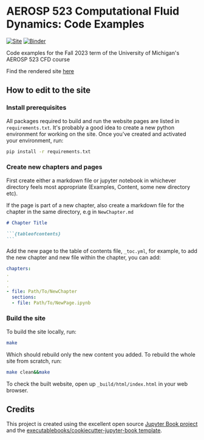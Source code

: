 # AEROSP 523 Computational Fluid Dynamics: Code Examples

[![Site](https://github.com/A-CGray/AE523-Fall23/actions/workflows/deploy.yml/badge.svg)](https://A-CGray.github.io/AE523-Fall23/)
[![Binder](https://mybinder.org/badge_logo.svg)](https://mybinder.org/v2/gh/A-CGray/AE523-Fall23/HEAD)

Code examples for the Fall 2023 term of the University of Michigan's AEROSP 523 CFD course

Find the rendered site [here](https://mariejvaucher.github.io/aero523-fall24/Content/PythonSetup.html)

## How to edit to the site

### Install prerequisites

All packages required to build and run the website pages are listed in `requirements.txt`.
It's probably a good idea to create a new python environment for working on the site.
Once you've created and activated your environment, run:

```bash
pip install -r requirements.txt
```

### Create new chapters and pages

First create either a markdown file or jupyter notebook in whichever directory feels most appropriate (Examples, Content, some new directory etc).

If the page is part of a new chapter, also create a markdown file for the chapter in the same directory, e.g in `NewChapter.md`

``````markdown
# Chapter Title

```{tableofcontents}
```
``````

Add the new page to the table of contents file, `_toc.yml`, for example, to add the new chapter and new file within the chapter, you can add:

```yml
chapters:
.
.
.
- file: Path/To/NewChapter
  sections:
  - file: Path/To/NewPage.ipynb
```

### Build the site

To build the site locally, run:

```bash
make
```

Which should rebuild only the new content you added.
To rebuild the whole site from scratch, run:

```bash
make clean&&make
```

To check the built website, open up `_build/html/index.html` in your web browser.

## Credits

This project is created using the excellent open source [Jupyter Book project](https://jupyterbook.org/) and the [executablebooks/cookiecutter-jupyter-book template](https://github.com/executablebooks/cookiecutter-jupyter-book).
